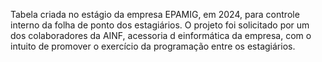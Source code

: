 Tabela criada no estágio da empresa EPAMIG, em 2024, para controle interno da folha de ponto dos estagiários. 
O projeto foi solicitado por um dos colaboradores da AINF, acessoria d einformática da empresa, com o intuito de promover o exercício 
da programação entre os estagiários.
